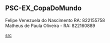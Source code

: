 ## PSC-EX_CopaDoMundo

Felipe Venezuela do Nascimento RA: 822155758
<br>
Matheus de Paula Oliveira - RA: 822160889

[src](/src)

